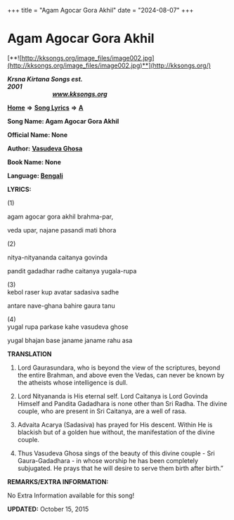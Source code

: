 +++
title = "Agam Agocar Gora Akhil"
date = "2024-08-07"
+++

# Agam Agocar Gora Akhil
[**![http://kksongs.org/image_files/image002.jpg](http://kksongs.org/image_files/image002.jpg)**](http://kksongs.org/)

**_Krsna Kirtana Songs est. 2001_**                                                                                                                                                 **_www.kksongs.org_**

**[Home](http://kksongs.org/)** **⇒** **[Song Lyrics](http://kksongs.org/lyrics.html)** **⇒** **[A](http://kksongs.org/songs/song_a.html)**

**Song Name: Agam Agocar Gora Akhil**

**Official Name: None**

**Author:** [**Vasudeva Ghosa**](http://kksongs.org/authors/list/vasudeva_g.html)

**Book Name: None**

**Language: [Bengali](http://kksongs.org/language/list/bengali.html)**

**LYRICS:**

(1)

agam agocar gora akhil brahma-par,

veda upar, najane pasandi mati bhora

(2)

nitya-nityananda caitanya govinda

pandit gadadhar radhe caitanya yugala-rupa

(3)  
kebol raser kup avatar sadasiva sadhe

antare nave-ghana bahire gaura tanu

(4)  
yugal rupa parkase kahe vasudeva ghose

yugal bhajan base janame janame rahu asa

  
**TRANSLATION**

1) Lord Gaurasundara, who is beyond the view of the scriptures, beyond the entire Brahman, and above even the Vedas, can never be known by the atheists whose intelligence is dull.

2) Lord Nityananda is His eternal self. Lord Caitanya is Lord Govinda Himself and Pandita Gadadhara is none other than Sri Radha. The divine couple, who are present in Sri Caitanya, are a well of rasa.

3) Advaita Acarya (Sadasiva) has prayed for His descent. Within He is blackish but of a golden hue without, the manifestation of the divine couple.

4) Thus Vasudeva Ghosa sings of the beauty of this divine couple - Sri Gaura-Gadadhara - in whose worship he has been completely subjugated. He prays that he will desire to serve them birth after birth.”

**REMARKS/EXTRA INFORMATION:**

No Extra Information available for this song!

**UPDATED:** October 15, 2015